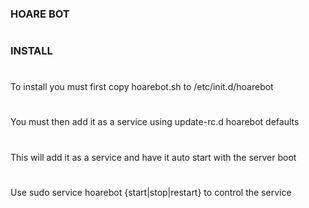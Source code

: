 ### HOARE BOT
#      
### INSTALL
#     
To install you must first copy hoarebot.sh to /etc/init.d/hoarebot
#     
You must then add it as a service using update-rc.d hoarebot defaults
#   
This will add it as a service and have it auto start with the server boot
#    
Use sudo service hoarebot {start|stop|restart} to control the service

